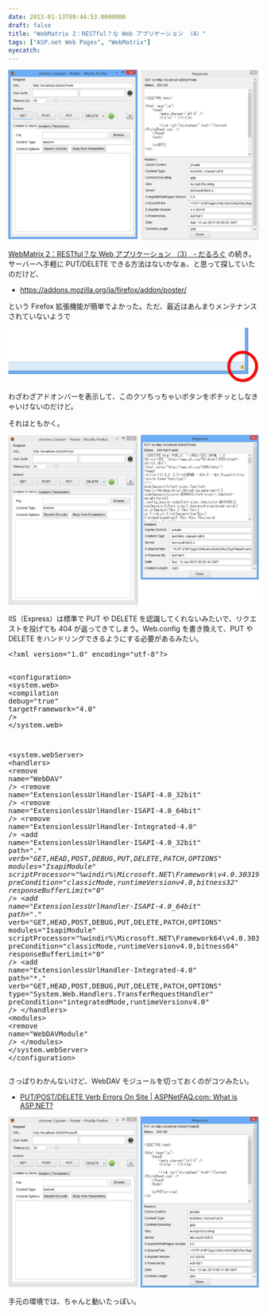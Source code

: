 ```yaml
---
date: 2013-01-13T09:44:53.0000000
draft: false
title: "WebMatrix 2：RESTful？な Web アプリケーション （4）"
tags: ["ASP.net Web Pages", "WebMatrix"]
eyecatch: 
---
```

<p><span itemscope itemtype="http://schema.org/Photograph"><img src="20130113093131.png" alt="f:id:daruyanagi:20130113093131p:plain" title="f:id:daruyanagi:20130113093131p:plain" class="hatena-fotolife" itemprop="image"></span></p><p><a href="https://blog.daruyanagi.jp/entry/2013/01/11/060424">WebMatrix 2&#xFF1A;RESTful&#xFF1F;&#x306A; Web &#x30A2;&#x30D7;&#x30EA;&#x30B1;&#x30FC;&#x30B7;&#x30E7;&#x30F3; &#xFF08;3&#xFF09; - &#x3060;&#x308B;&#x308D;&#x3050;</a> の続き。サーバーへ手軽に PUT/DELETE できる方法はないかなぁ、と思って探していたのだけど、</p>

<ul>
<li><a href="https://addons.mozilla.org/ja/firefox/addon/poster/">https://addons.mozilla.org/ja/firefox/addon/poster/</a></li>
</ul><p>という Firefox 拡張機能が簡単でよかった。ただ、最近はあんまりメンテナンスされていないようで</p><p><span itemscope itemtype="http://schema.org/Photograph"><img src="20130113093440.png" alt="f:id:daruyanagi:20130113093440p:plain" title="f:id:daruyanagi:20130113093440p:plain" class="hatena-fotolife" itemprop="image"></span></p><p>わざわざアドオンバーを表示して、このクソちっちゃいボタンをポチッとしなきゃいけないのだけど。</p><p>それはともかく。</p><p><span itemscope itemtype="http://schema.org/Photograph"><img src="20130113093755.png" alt="f:id:daruyanagi:20130113093755p:plain" title="f:id:daruyanagi:20130113093755p:plain" class="hatena-fotolife" itemprop="image"></span></p><p>IIS（Express）は標準で PUT や DELETE を認識してくれないみたいで、リクエストを投げても 404 が返ってきてしまう。Web.config を書き換えて、PUT や DELETE をハンドリングできるようにする必要があるみたい。</p>
<pre class="code lang-xml" data-lang="xml" data-unlink><span class="synComment">&lt;?</span><span class="synType">xml version</span>=<span class="synConstant">&quot;1.0&quot;</span><span class="synType"> encoding</span>=<span class="synConstant">&quot;utf-8&quot;</span><span class="synComment">?&gt;</span>

<span class="synIdentifier">&lt;configuration&gt;</span>
<span class="synIdentifier">&lt;system</span><span class="synComment">.</span><span class="synIdentifier">web&gt;</span>
<span class="synIdentifier">&lt;compilation </span><span class="synType">debug</span>=<span class="synConstant">&quot;true&quot;</span><span class="synIdentifier"> </span><span class="synType">targetFramework</span>=<span class="synConstant">&quot;4.0&quot;</span><span class="synIdentifier"> /&gt;</span>
<span class="synIdentifier">&lt;/system</span><span class="synComment">.</span><span class="synIdentifier">web&gt;</span>

<span class="synIdentifier">&lt;system</span><span class="synComment">.</span><span class="synIdentifier">webServer&gt;</span>
<span class="synIdentifier">&lt;handlers&gt;</span>
<span class="synIdentifier">&lt;remove </span><span class="synType">name</span>=<span class="synConstant">&quot;WebDAV&quot;</span><span class="synIdentifier"> /&gt;</span>
<span class="synIdentifier">&lt;remove </span><span class="synType">name</span>=<span class="synConstant">&quot;ExtensionlessUrlHandler-ISAPI-4.0_32bit&quot;</span><span class="synIdentifier"> /&gt;</span>
<span class="synIdentifier">&lt;remove </span><span class="synType">name</span>=<span class="synConstant">&quot;ExtensionlessUrlHandler-ISAPI-4.0_64bit&quot;</span><span class="synIdentifier"> /&gt;</span>
<span class="synIdentifier">&lt;remove </span><span class="synType">name</span>=<span class="synConstant">&quot;ExtensionlessUrlHandler-Integrated-4.0&quot;</span><span class="synIdentifier"> /&gt;</span>
<span class="synIdentifier">&lt;add </span><span class="synType">name</span>=<span class="synConstant">&quot;ExtensionlessUrlHandler-ISAPI-4.0_32bit&quot;</span><span class="synIdentifier"> </span><span class="synType">path</span>=<span class="synConstant">&quot;*.&quot;</span><span class="synIdentifier"> </span><span class="synType">verb</span>=<span class="synConstant">&quot;GET,HEAD,POST,DEBUG,PUT,DELETE,PATCH,OPTIONS&quot;</span><span class="synIdentifier"> </span><span class="synType">modules</span>=<span class="synConstant">&quot;IsapiModule&quot;</span><span class="synIdentifier"> </span><span class="synType">scriptProcessor</span>=<span class="synConstant">&quot;%windir%\Microsoft.NET\Framework\v4.0.30319\aspnet_isapi.dll&quot;</span><span class="synIdentifier"> </span><span class="synType">preCondition</span>=<span class="synConstant">&quot;classicMode,runtimeVersionv4.0,bitness32&quot;</span><span class="synIdentifier"> </span><span class="synType">responseBufferLimit</span>=<span class="synConstant">&quot;0&quot;</span><span class="synIdentifier"> /&gt;</span>
<span class="synIdentifier">&lt;add </span><span class="synType">name</span>=<span class="synConstant">&quot;ExtensionlessUrlHandler-ISAPI-4.0_64bit&quot;</span><span class="synIdentifier"> </span><span class="synType">path</span>=<span class="synConstant">&quot;*.&quot;</span><span class="synIdentifier"> </span><span class="synType">verb</span>=<span class="synConstant">&quot;GET,HEAD,POST,DEBUG,PUT,DELETE,PATCH,OPTIONS&quot;</span><span class="synIdentifier"> </span><span class="synType">modules</span>=<span class="synConstant">&quot;IsapiModule&quot;</span><span class="synIdentifier"> </span><span class="synType">scriptProcessor</span>=<span class="synConstant">&quot;%windir%\Microsoft.NET\Framework64\v4.0.30319\aspnet_isapi.dll&quot;</span><span class="synIdentifier"> </span><span class="synType">preCondition</span>=<span class="synConstant">&quot;classicMode,runtimeVersionv4.0,bitness64&quot;</span><span class="synIdentifier"> </span><span class="synType">responseBufferLimit</span>=<span class="synConstant">&quot;0&quot;</span><span class="synIdentifier"> /&gt;</span>
<span class="synIdentifier">&lt;add </span><span class="synType">name</span>=<span class="synConstant">&quot;ExtensionlessUrlHandler-Integrated-4.0&quot;</span><span class="synIdentifier"> </span><span class="synType">path</span>=<span class="synConstant">&quot;*.&quot;</span><span class="synIdentifier"> </span><span class="synType">verb</span>=<span class="synConstant">&quot;GET,HEAD,POST,DEBUG,PUT,DELETE,PATCH,OPTIONS&quot;</span><span class="synIdentifier"> </span><span class="synType">type</span>=<span class="synConstant">&quot;System.Web.Handlers.TransferRequestHandler&quot;</span><span class="synIdentifier"> </span><span class="synType">preCondition</span>=<span class="synConstant">&quot;integratedMode,runtimeVersionv4.0&quot;</span><span class="synIdentifier"> /&gt;</span>
<span class="synIdentifier">&lt;/handlers&gt;</span>
<span class="synIdentifier">&lt;modules&gt;</span>
<span class="synIdentifier">&lt;remove </span><span class="synType">name</span>=<span class="synConstant">&quot;WebDAVModule&quot;</span><span class="synIdentifier"> /&gt;</span>
<span class="synIdentifier">&lt;/modules&gt;</span>
<span class="synIdentifier">&lt;/system</span><span class="synComment">.</span><span class="synIdentifier">webServer&gt;</span>
<span class="synIdentifier">&lt;/configuration&gt;</span>
</pre><p>さっぱりわかんないけど、WebDAV モジュールを切っておくのがコツみたい。</p>

<ul>
<li><a href="http://bradkingsley.com/putpostdelete-verb-errors-on-site/">PUT/POST/DELETE Verb Errors On Site | ASPNetFAQ.com: What is ASP.NET?</a></li>
</ul><p><span itemscope itemtype="http://schema.org/Photograph"><img src="20130113094219.png" alt="f:id:daruyanagi:20130113094219p:plain" title="f:id:daruyanagi:20130113094219p:plain" class="hatena-fotolife" itemprop="image"></span></p><p>手元の環境では、ちゃんと動いたっぽい。</p>
